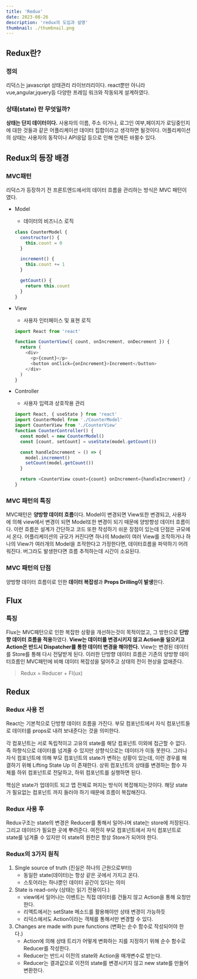 ```yaml
---
title: 'Redux'
date: 2023-08-26
description: 'redux의 도입과 설명'
thumbnail: ./thumbnail.png
---
```


## Redux란?

### 정의

리덕스는 javascript 상태관리 라이브러리이다.
react뿐만 아니라 vue,angular,jquery등 다양한 프레임 워크와 작동되게 설계하였다.

### 상태(state) 란 무엇일까?

**상태는 단지 데이터이다.** 사용자의 이름, 주소 이거나, 로그인 여부,페이지가 로딩중인지에 대한 것들과 같은 어플리케이션 데이터 집합이라고 생각하면 될것이다.
어플리케이션의 상태는 사용자의 동작이나 API응답 등으로 인해 언제든 바뀔수 있다.

## Redux의 등장 배경

### MVC패턴

리덕스가 등장하기 전 프론트엔드에서의 데이터 흐름을 관리하는 방식은 MVC 패턴이였다.

- Model

  - 데이터의 비즈니스 로직

  ```javascript
  class CounterModel {
    constructor() {
      this.count = 0
    }

    increment() {
      this.count += 1
    }

    getCount() {
      return this.count
    }
  }
  ```

- View

  - 사용자 인터페이스 및 표현 로직

  ```javascript
  import React from 'react'

  function CounterView({ count, onIncrement, onDecrement }) {
    return (
      <div>
        <p>{count}</p>
        <button onClick={onIncrement}>Increment</button>
      </div>
    )
  }
  ```

- Controller

  - 사용자 입력과 상호작용 관리

  ```javascript
  import React, { useState } from 'react'
  import CounterModel from './CounterModel'
  import CounterView from './CounterView'
  function CounterController() {
    const model = new CounterModel()
    const [count, setCount] = useState(model.getCount())

    const handleIncrement = () => {
      model.increment()
      setCount(model.getCount())
    }

    return <CounterView count={count} onIncrement={handleIncrement} />
  }
  ```

### MVC 패턴의 특징

MVC패턴은 **양방향 데이터 흐름**이다. Model이 변경되면 View또한 변경되고, 사용자에 의해 view에서 변경이 되면 Model또한 변경이 되기 때문에 양방향성 데이터 흐름이다.
이런 흐름은 설계가 간단하고 코드 또한 작성하기 쉬운 장점이 있는데 단점은 규모에서 온다. 어플리케이션의 규모가 커진다면 하나의 Model이 여러 View를 조작하거나 하나의 View가 여러개의 Model을 조작한다고
가정한다면, 데이터흐름을 파악하기 어려워진다. 버그라도 발생한다면 흐름 추적하는데 시간이 소요된다.

### MVC 패턴의 단점

양방향 데이터 흐름이로 인한 **데이터 복잡성**과 **Props Drilling이 발생**한다.

## Flux

### 특징

Flux는 MVC패턴으로 인한 복잡한 상황을 개선하는것이 목적이었고, 그 방한으로 **단방향 데이터 흐름을 적용**하였다.
**View는 데이터를 변경시키지 않고 Action을 일으키고 Action은 반드시 Dispatcher를 통한 데이터 변경을 해야한다.**
View는 변경된 데이터를 Store를 통해 다시 전달받게 된다. 이러한 단방향 데이터 흐름은 기존의 양방향 데이터흐름인 MVC패턴에 비해 데이터 복잡성을 덜어주고 상태의 전이 현상을 없애준다.

> Redux = Reducer + Fl(ux)

## Redux

### Redux 사용 전

React는 기본적으로 단방향 데이터 흐름을 가진다. 부모 컴포넌트에서 자식 컴포넌트들로 데이터를 props로 내려 보내준다는 것을 의미한다.

각 컴포넌트는 서로 독립적이고 고유의 state를 해당 컴포넌트 이외에 접근할 수 없다.
즉 하향식으로 데이터를 넘겨줄 수 있지만 상향식으로는 데이터가 이동 못한다.
그러나 자식 컴포넌트에 의해 부모 컴포넌트의 state가 변하는 상황이 있는데,
이런 경우를 해결하기 위해 Lifting State Up 이 존재한다. 상위 컴포넌트의 상태를 변경하는 함수
자체를 하위 컴포넌트로 전달하고, 하위 컴포넌트를 실행하면 된다.

핵심은 state가 업데이트 되고 앱 전체로 퍼지는 방식이 복잡해지는것이다. 해당 state가 필요없는 컴포넌트 까지 들러야 하기 때문에 흐름이 복잡해진다.

### Redux 사용 후

Redux구조는 state의 변경은 Reducer를 통해서 일어나며 state는 store에 저장된다. 그리고 데이터가 필요한 곳에 뿌려준다. 여전히 부모 컴포넌트에서 자식 컴포넌트로 state를 넘겨줄 수 있지만 이 state의 원천은 항상 Store가 되어야 한다.

### Redux의 3가지 원칙

1. Single source of truth (진실은 하나의 근원으로부터)
   - 동일한 state(데이터)는 항상 같은 곳에서 가지고 온다.
   - 스토어라는 하나뿐인 데이터 공간이 있다는 의미
2. State is read-only (상태는 읽기 전용이다.)
   - view에서 일어나는 이벤트는 직접 데이터를 건들지 않고 Action을 통해 요청만 한다.
   - 리엑트에서는 setState 메소드를 활용해야만 상태 변경이 가능하듯
   - 리덕스에서도 Action이라는 객체를 통해서만 변경할 수 있다.
3. Changes are made with pure functions (변화는 순수 함수로 작성되어야 한다.)
   - Action에 의해 상태 트리가 어떻게 변화하는 지를 지정하기 위해 순수 함수로 Reducer를 작성한다.
   - Reducer는 반드시 이전의 state와 Action을 매개변수로 받는다.
   - Reducer는 결과값으로 이전의 state를 변경시키지 않고 new state를 만들어 변환한다.
